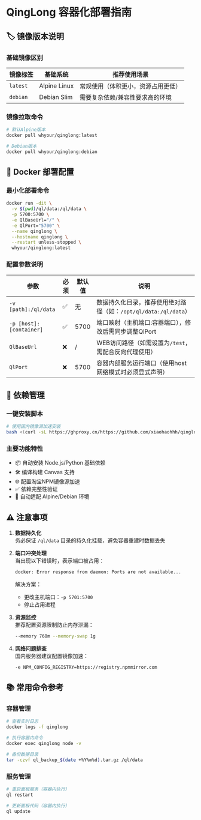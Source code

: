 # QingLong 容器化部署指南

## 🏷️ 镜像版本说明

### 基础镜像区别
| 镜像标签      | 基础系统       | 推荐使用场景                  |
|--------------|---------------|----------------------------|
| `latest`     | Alpine Linux  | 常规使用（体积更小，资源占用更低）   |
| `debian`     | Debian Slim   | 需要复杂依赖/兼容性要求高的环境     |

### 镜像拉取命令
```bash
# 默认Alpine版本
docker pull whyour/qinglong:latest

# Debian版本
docker pull whyour/qinglong:debian
```

## 🚢 Docker 部署配置

### 最小化部署命令
```bash
docker run -dit \
  -v $(pwd)/ql/data:/ql/data \
  -p 5700:5700 \
  -e QlBaseUrl="/" \
  -e QlPort="5700" \
  --name qinglong \
  --hostname qinglong \
  --restart unless-stopped \
  whyour/qinglong:latest
```

### 配置参数说明
| 参数                 | 必须  | 默认值   | 说明                                                                 |
|----------------------|-------|---------|---------------------------------------------------------------------|
| `-v [path]:/ql/data` | ✅    | 无      | 数据持久化目录，推荐使用绝对路径（如：`/opt/ql/data:/ql/data`）            |
| `-p [host]:[container]` | ✅ | 5700    | 端口映射（主机端口:容器端口），修改后需同步调整QlPort                          |
| `QlBaseUrl`          | ❌    | /       | WEB访问路径（如需设置为`/test`，需配合反向代理使用）                          |
| `QlPort`             | ❌    | 5700    | 容器内部服务运行端口（使用host网络模式时必须显式声明）                          |

## 🔧 依赖管理

### 一键安装脚本
```bash
# 使用国内镜像源加速安装
bash <(curl -sL https://ghproxy.cn/https://github.com/xiaohaohhh/qinglong_xh/raw/main/scripts/development_install.sh)
```

### 主要功能特性
- 📦 自动安装 Node.js/Python 基础依赖
- 🛠️ 编译构建 Canvas 支持
- 🌐 配置淘宝NPM镜像源加速
- ✅ 依赖完整性验证
- 🐧 自动适配 Alpine/Debian 环境

## ⚠️ 注意事项

1. **数据持久化**  
   务必保证 `/ql/data` 目录的持久化挂载，避免容器重建时数据丢失

2. **端口冲突处理**  
   当出现以下错误时，表示端口被占用：
   ```bash
   docker: Error response from daemon: Ports are not available...
   ```
   解决方案：  
   - 更改主机端口：`-p 5701:5700`
   - 停止占用进程

3. **资源监控**  
   推荐配置资源限制防止内存泄漏：
   ```bash
   --memory 768m --memory-swap 1g
   ```

4. **网络问题排查**  
   国内服务器建议配置镜像加速：
   ```bash
   -e NPM_CONFIG_REGISTRY=https://registry.npmmirror.com
   ```

## 📚 常用命令参考

### 容器管理
```bash
# 查看实时日志
docker logs -f qinglong

# 执行容器内命令
docker exec qinglong node -v

# 备份数据目录
tar -czvf ql_backup_$(date +%Y%m%d).tar.gz /ql/data
```

### 服务管理
```bash
# 重启面板服务（容器内执行）
ql restart

# 更新面板代码（容器内执行）
ql update
```